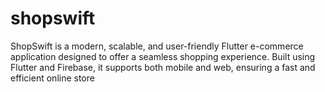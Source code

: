 # shopswift
ShopSwift is a modern, scalable, and user-friendly Flutter e-commerce application designed to offer a seamless shopping experience. Built using Flutter and Firebase, it supports both mobile and web, ensuring a fast and efficient online store
